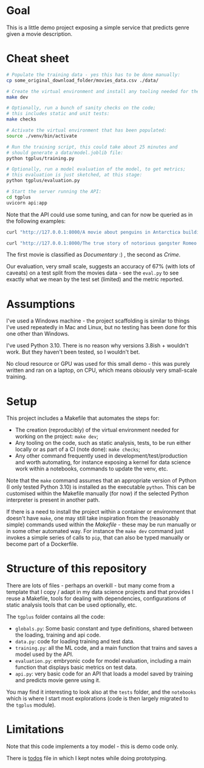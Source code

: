 # Goal

This is a little demo project exposing a simple service that 
predicts genre given a movie description.

# Cheat sheet

```bash
# Populate the training data - yes this has to be done manually:
cp some_original_download_folder/movies_data.csv ./data/

# Create the virtual environment and install any tooling needed for the project:
make dev

# Optionally, run a bunch of sanity checks on the code;
# this includes static and unit tests:
make checks

# Activate the virtual environment that has been populated:
source ./venv/bin/activate

# Run the training script, this could take about 25 minutes and
# should generate a data/model.joblib file:
python tgplus/training.py

# Optionally, run a model evaluation of the model, to get metrics;
# this evaluation is just sketched, at this stage:
python tgplus/evaluation.py

# Start the server running the API:
cd tgplus
uvicorn api:app
```

Note that the API could use some tuning, and can for now be queried as in the following examples:
```bash
curl "http://127.0.0.1:8000/A movie about penguins in Antarctica building a spaceship to go to Mars."

curl "http://127.0.0.1:8000/The true story of notorious gangster Romeo Corleone's downfall."
```
The first movie is classified as _Documentary_ :) , the second as _Crime_.

Our evaluation, very small scale, suggests an accuracy of 67% (with lots of caveats)
on a test split from the movies data - see the `eval.py` to see exactly what we mean by the test set (limited) and the metric reported.


# Assumptions

I've used a Windows machine - the project scaffolding is similar to things I've used
repeatedly in Mac and Linux, but no testing has been done for this one other than Windows.

I've used Python 3.10. There is no reason why versions 3.8ish + wouldn't work. 
But they haven't been tested, so I wouldn't bet.

No cloud resource or GPU was used for this small demo - this was purely written and ran on a 
laptop, on CPU, which means obiously very small-scale training.

# Setup

This project includes a Makefile that automates the steps for:
- The creation (reproducibly) of the virtual environment needed for working on the project: `make dev`;
- Any tooling on the code, such as static analysis, tests, to be run either locally or as part of a CI (note done): `make checks`;
- Any other command frequently used in development/test/production and worth automating,
  for instance exposing a kernel for data science work within a notebooks, commands to update the venv, etc.

Note that the `make` command assumes that an appropriate version of Python (I only tested Python 3.10) is installed
as the executable `python`. This can be customised within the Makefile manually (for now) if the 
selected Python interpreter is present in another path. 

If there is a need to install the project within a container or environment that doesn't have `make`, 
one may still take inspiration from the (reasonably simple) commands used within the _Makefile_ - 
these may be run manually or in some other automated way. For instance the `make dev` command just 
invokes a simple series of calls to `pip`, that can also be typed manually or become part of a Dockerfile.

# Structure of this repository

There are lots of files - perhaps an overkill - but many come from a template that I copy / adapt in my
data science projects and that provides I reuse a Makefile, tools for dealing with dependencies, configurations of 
static analysis tools that can be used optionally, etc. 

The `tgplus` folder contains all the code:
- `globals.py`: Some basic constant and type definitions, shared between the loading, training and api code.
- `data.py`: code for loading training and test data.
- `training.py`: all the ML code, and a main function that trains and saves a model used by the API.
- `evaluation.py`: embryonic code for model evaluation, including a main function that displays basic metrics on test data.
- `api.py`: very basic code for an API that loads a model saved by training and predicts movie genre using it.

You may find it interesting to look also at the `tests` folder, and the `notebooks` which is where I 
start most explorations (code is then largely migrated to the `tgplus` module). 

# Limitations

Note that this code implements a toy model - this is demo code only.

There is [todos](./todos.txt) file in which I kept notes while doing prototyping.
